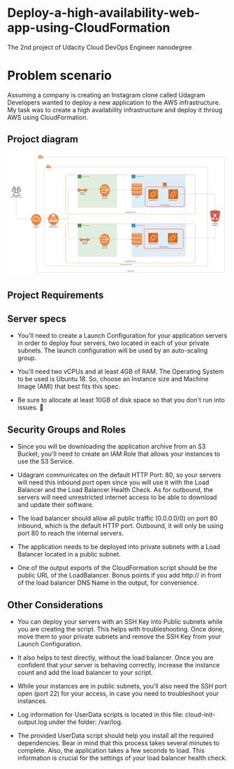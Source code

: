 # Deploy-a-high-availability-web-app-using-CloudFormation

The 2nd project of Udacity Cloud DevOps Engineer nanodegree

# Problem scenario
Assuming a company is creating an Instagram clone called Udagram
Developers wanted to deploy a new application to the AWS infrastructure.\
My task was to create a high availability infrastructure and deploy it throug AWS using CloudFormation.

## Projoct diagram
![N|Solid](https://github.com/yousefdotpy/Deploy-high-availability-web-app-using-cloud-formation-Udagram/blob/main/Udagram.png?raw=true)

## Project Requirements
## Server specs

- You'll need to create a Launch Configuration for your application servers in order to deploy four servers, two located in each of your private subnets. The launch configuration will be used by an auto-scaling group.

- You'll need two vCPUs and at least 4GB of RAM. The Operating System to be used is Ubuntu 18. So, choose an Instance size and Machine Image (AMI) that best fits this spec.

- Be sure to allocate at least 10GB of disk space so that you don't run into issues. 

## Security Groups and Roles

- Since you will be downloading the application archive from an S3 Bucket, you'll need to create an IAM Role that allows your instances to use the S3 Service.

- Udagram communicates on the default HTTP Port: 80, so your servers will need this inbound port open since you will use it with the Load Balancer and the Load Balancer Health Check. As for outbound, the servers will need unrestricted internet access to be able to download and update their software.

- The load balancer should allow all public traffic (0.0.0.0/0) on port 80 inbound, which is the default HTTP port. Outbound, it will only be using port 80 to reach the internal servers.

- The application needs to be deployed into private subnets with a Load Balancer located in a public subnet.

- One of the output exports of the CloudFormation script should be the public URL of the LoadBalancer. Bonus points if you add http:// in front of the load balancer DNS Name in the output, for convenience.

## Other Considerations

- You can deploy your servers with an SSH Key into Public subnets while you are creating the script. This helps with troubleshooting. Once done, move them to your private subnets and remove the SSH Key from your Launch Configuration.

- It also helps to test directly, without the load balancer. Once you are confident that your server is behaving correctly, increase the instance count and add the load balancer to your script.

- While your instances are in public subnets, you'll also need the SSH port open (port 22) for your access, in case you need to troubleshoot your instances.

- Log information for UserData scripts is located in this file: cloud-init-output.log under the folder: /var/log.

- The provided UserData script should help you install all the required dependencies. Bear in mind that this process takes several minutes to complete. Also, the application takes a few seconds to load. This information is crucial for the settings of your load balancer health check.
